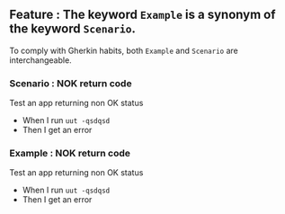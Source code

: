## Feature : The keyword `Example` is a synonym of the keyword `Scenario`.

To comply with Gherkin habits, both `Example` and `Scenario` are interchangeable.

### Scenario : NOK return code

Test an app returning non OK status  
  - When I run `uut -qsdqsd`
  - Then I get an error

### Example : NOK return code

Test an app returning non OK status  
  - When I run `uut -qsdqsd`
  - Then I get an error
